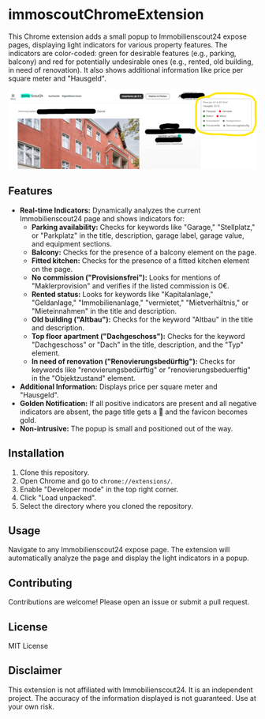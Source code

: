 # immoscoutChromeExtension

This Chrome extension adds a small popup to Immobilienscout24 expose pages, displaying light indicators for various property features. The indicators are color-coded: green for desirable features (e.g., parking, balcony) and red for potentially undesirable ones (e.g., rented, old building, in need of renovation). It also shows additional information like price per square meter and "Hausgeld".

![Screenshot of the extension](screenshot.png)

## Features

* **Real-time Indicators:** Dynamically analyzes the current Immobilienscout24 page and shows indicators for:
    * **Parking availability:** Checks for keywords like "Garage," "Stellplatz," or "Parkplatz" in the title, description, garage label, garage value, and equipment sections.
    * **Balcony:** Checks for the presence of a balcony element on the page.
    * **Fitted kitchen:** Checks for the presence of a fitted kitchen element on the page.
    * **No commission ("Provisionsfrei"):**  Looks for mentions of "Maklerprovision" and verifies if the listed commission is 0€.
    * **Rented status:** Looks for keywords like "Kapitalanlage," "Geldanlage," "Immobilienanlage," "vermietet," "Mietverhältnis," or "Mieteinnahmen" in the title and description.
    * **Old building ("Altbau"):** Checks for the keyword "Altbau" in the title and description.
    * **Top floor apartment ("Dachgeschoss"):** Checks for the keyword "Dachgeschoss" or "Dach" in the title, description, and the "Typ" element.
    * **In need of renovation ("Renovierungsbedürftig"):** Checks for keywords like "renovierungsbedürftig" or "renovierungsbeduerftig" in the "Objektzustand" element.
* **Additional Information:** Displays price per square meter and "Hausgeld".
* **Golden Notification:** If all positive indicators are present and all negative indicators are absent, the page title gets a 🌟 and the favicon becomes gold.
* **Non-intrusive:** The popup is small and positioned out of the way.

## Installation

1. Clone this repository.
2. Open Chrome and go to `chrome://extensions/`.
3. Enable "Developer mode" in the top right corner.
4. Click "Load unpacked".
5. Select the directory where you cloned the repository.

## Usage

Navigate to any Immobilienscout24 expose page. The extension will automatically analyze the page and display the light indicators in a popup.

## Contributing

Contributions are welcome! Please open an issue or submit a pull request.

## License

MIT License

## Disclaimer

This extension is not affiliated with Immobilienscout24. It is an independent project. The accuracy of the information displayed is not guaranteed. Use at your own risk.
